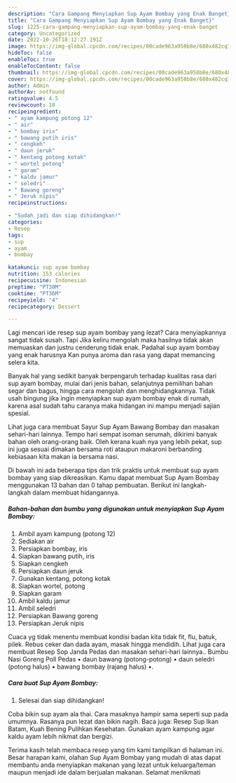 ```yaml
---
description: "Cara Gampang Menyiapkan Sup Ayam Bombay yang Enak Banget}"
title: "Cara Gampang Menyiapkan Sup Ayam Bombay yang Enak Banget}"
slug: 1225-cara-gampang-menyiapkan-sup-ayam-bombay-yang-enak-banget
category: Uncategorized
date: 2022-10-26T18:12:27.191Z
image: https://img-global.cpcdn.com/recipes/00cade963a958b8e/680x482cq70/sup-ayam-bombay-foto-resep-utama.jpg
hideToc: false
enableToc: true
enableTocContent: false
thumbnail: https://img-global.cpcdn.com/recipes/00cade963a958b8e/680x482cq70/sup-ayam-bombay-foto-resep-utama.jpg
cover: https://img-global.cpcdn.com/recipes/00cade963a958b8e/680x482cq70/sup-ayam-bombay-foto-resep-utama.jpg
author: Admin
authorAv: notfound
ratingvalue: 4.5
reviewcount: 18
recipeingredient:
- " ayam kampung potong 12"
- " air"
- " bombay iris"
- " bawang putih iris"
- " cengkeh"
- " daun jeruk"
- " kentang potong kotak"
- " wortel potong"
- " garam"
- " kaldu jamur"
- " seledri"
- " Bawang goreng"
- " Jeruk nipis"
recipeinstructions:

- "Sudah jadi dan siap dihidangkan!"
categories:
- Resep
tags:
- sup
- ayam
- bombay

katakunci: sup ayam bombay 
nutrition: 153 calories
recipecuisine: Indonesian
preptime: "PT30M"
cooktime: "PT36M"
recipeyield: "4"
recipecategory: Dessert

---
```



Lagi mencari ide resep sup ayam bombay yang lezat? Cara menyiapkannya sangat tidak susah. Tapi Jika keliru mengolah maka hasilnya tidak akan memuaskan dan justru cenderung tidak enak. Padahal sup ayam bombay yang enak harusnya Kan punya aroma dan rasa yang dapat memancing selera kita.


Banyak hal yang sedikit banyak berpengaruh terhadap kualitas rasa dari sup ayam bombay, mulai dari jenis bahan, selanjutnya pemilihan bahan segar dan bagus, hingga cara mengolah dan menghidangkannya. Tidak usah bingung jika ingin menyiapkan sup ayam bombay enak di rumah, karena asal sudah tahu caranya maka hidangan ini mampu menjadi sajian spesial.

Lihat juga cara membuat Sayur Sup Ayam Bawang Bombay dan masakan sehari-hari lainnya. Tempo hari sempat isoman serumah, dikirimi banyak bahan oleh orang-orang baik. Oleh kerana kuah nya yang lebih pekat, sup ini juga sesuai dimakan bersama roti ataupun makaroni berbanding kebiasaan kita makan ia bersama nasi.


Di bawah ini ada beberapa tips dan trik praktis untuk membuat sup ayam bombay yang siap dikreasikan. Kamu dapat membuat Sup Ayam Bombay menggunakan 13 bahan dan 0 tahap pembuatan. Berikut ini langkah-langkah dalam membuat hidangannya.

<!--inarticleads1-->

##### Bahan-bahan dan bumbu yang digunakan untuk menyiapkan Sup Ayam Bombay:

1. Ambil  ayam kampung (potong 12)
1. Sediakan  air
1. Persiapkan  bombay, iris
1. Siapkan  bawang putih, iris
1. Siapkan  cengkeh
1. Persiapkan  daun jeruk
1. Gunakan  kentang, potong kotak
1. Siapkan  wortel, potong
1. Siapkan  garam
1. Ambil  kaldu jamur
1. Ambil  seledri
1. Persiapkan  Bawang goreng
1. Persiapkan  Jeruk nipis


Cuaca yg tidak menentu membuat kondisi badan kita tidak fit, flu, batuk, pilek. Rebus ceker dan dada ayam, masak hingga mendidih. Lihat juga cara membuat Resep Sop Janda Pedas dan masakan sehari-hari lainnya.. Bumbu Nasi Goreng Poll Pedas • daun bawang (potong-potong) • daun seledri (potong halus) • bawang bombay (rajang halus) •. 

<!--inarticleads2-->

##### Cara buat Sup Ayam Bombay:


1. Selesai dan siap dihidangkan!

Coba bikin sup ayam ala thai. Cara masaknya hampir sama seperti sup pada umumnya. Rasanya pun lezat dan bikin nagih. Baca juga: Resep Sup Ikan Batam, Kuah Bening Pulihkan Kesehatan. Gunakan ayam kampung agar kaldu ayam lebih nikmat dan bergizi. 

Terima kasih telah membaca resep yang tim kami tampilkan di halaman ini. Besar harapan kami, olahan Sup Ayam Bombay yang mudah di atas dapat membantu anda menyiapkan makanan yang lezat untuk keluarga/teman maupun menjadi ide dalam berjualan makanan. Selamat menikmati
